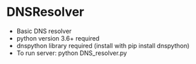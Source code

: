 # DNSResolver
- Basic DNS resolver
- python version 3.6+ required
- dnspython library required (install with pip install dnspython)
- To run server: python DNS_resolver.py
